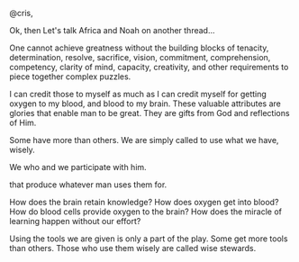 @cris,

Ok, then Let's talk Africa and Noah on another thread...

One cannot achieve greatness without the building blocks of tenacity, determination, resolve, sacrifice, vision, commitment, comprehension, competency, clarity of mind, capacity, creativity, and other requirements to piece together complex puzzles.

I can credit those to myself as much as I can credit myself for getting oxygen to my blood, and blood to my brain.
These valuable attributes are glories that enable man to be great. They are gifts from God and reflections of Him.

Some have more than others. We are simply called to use what we have, wisely.

We who  and we participate with him.

 that produce whatever man uses them for.

How does the brain retain knowledge? How does oxygen get into blood? How do blood cells provide oxygen to the brain? How does the miracle of learning happen without our effort?

Using the tools we are given is only a part of the play. Some get more tools than others. Those who use them wisely are called wise stewards.



